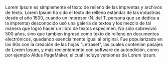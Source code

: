 Lorem Ipsum es simplemente el texto de relleno de las imprentas y archivos de texto. Lorem Ipsum ha sido el
 texto de relleno estándar de las industrias desde el año 1500, cuando un impresor (N. del T. persona que se 
 dedica a la imprenta) desconocido usó una galería de textos y los mezcló de tal manera que logró hacer un 
 libro de textos especimen. No sólo sobrevivió 500 años, sino que tambien ingresó como texto de relleno en 
 documentos electrónicos, quedando esencialmente igual al original. Fue popularizado en los 60s con la 
 creación de las hojas "Letraset", las cuales contenian pasajes de Lorem Ipsum, y más recientemente con 
  software de autoedición, como por ejemplo Aldus PageMaker, el cual incluye versiones de Lorem Ipsum.